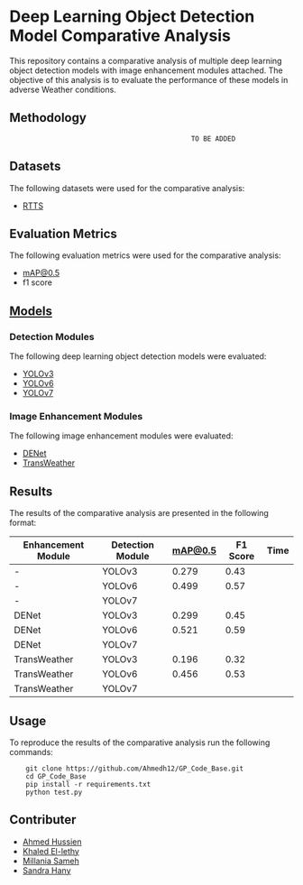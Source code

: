 # Deep Learning Object Detection Model Comparative Analysis

This repository contains a comparative analysis of multiple deep learning object detection models with image enhancement modules attached. The objective of this analysis is to evaluate the performance of these models in adverse Weather conditions.
 

## Methodology
```
                                             TO BE ADDED
```

## Datasets

The following datasets were used for the comparative analysis:

- [RTTS](https://drive.google.com/file/d/16xuZv5KKGLm-k4qgi-MRkrdYQxhQZrWR/view?usp=share_link)

## Evaluation Metrics

The following evaluation metrics were used for the comparative analysis:

- mAP@0.5
- f1 score

## [Models](https://drive.google.com/drive/folders/1SAlW2ZZjwZHpjudHtsBn6_bmaMAMVqoE?usp=share_link)

### Detection Modules

The following deep learning object detection models were evaluated:

- [YOLOv3](https://arxiv.org/pdf/1804.02767.pdf)
- [YOLOv6](https://arxiv.org/pdf/2209.02976.pdf)
- [YOLOv7](https://arxiv.org/pdf/2207.02696.pdf)

### Image Enhancement Modules

The following image enhancement modules were evaluated:

- [DENet](https://openaccess.thecvf.com/content/ACCV2022/papers/Qin_DENet_Detection-driven_Enhancement_Network_for_Object_Detection_under_Adverse_Weather_ACCV_2022_paper.pdf)
- [TransWeather](https://arxiv.org/pdf/2111.14813.pdf)


## Results

The results of the comparative analysis are presented in the following format:

| Enhancement Module  | Detection Module   | mAP@0.5       | F1 Score | Time |
| --------------------| -------------------| --------------| ---------| -----|
|        -            | YOLOv3             | 0.279         | 0.43     |      |
|        -            | YOLOv6             | 0.499         | 0.57     |      |
|        -            | YOLOv7             |               |          |      |
| DENet               | YOLOv3             | 0.299         | 0.45     |      |
| DENet               | YOLOv6             | 0.521         | 0.59     |      |
| DENet               | YOLOv7             |               |          |      |
| TransWeather        | YOLOv3             | 0.196         | 0.32     |      |
| TransWeather        | YOLOv6             | 0.456         | 0.53     |      |
| TransWeather        | YOLOv7             |               |          |      |

## Usage

To reproduce the results of the comparative analysis run the following commands:
```
    git clone https://github.com/Ahmedh12/GP_Code_Base.git
    cd GP_Code_Base
    pip install -r requirements.txt
    python test.py
```

## Contributer

- [Ahmed Hussien](https://github.com/Ahmedh12)
- [Khaled El-lethy](https://github.com/SandraHany)
- [Millania Sameh](https://github.com/MillaniaSameh)
- [Sandra Hany](https://github.com/SandraHany)
